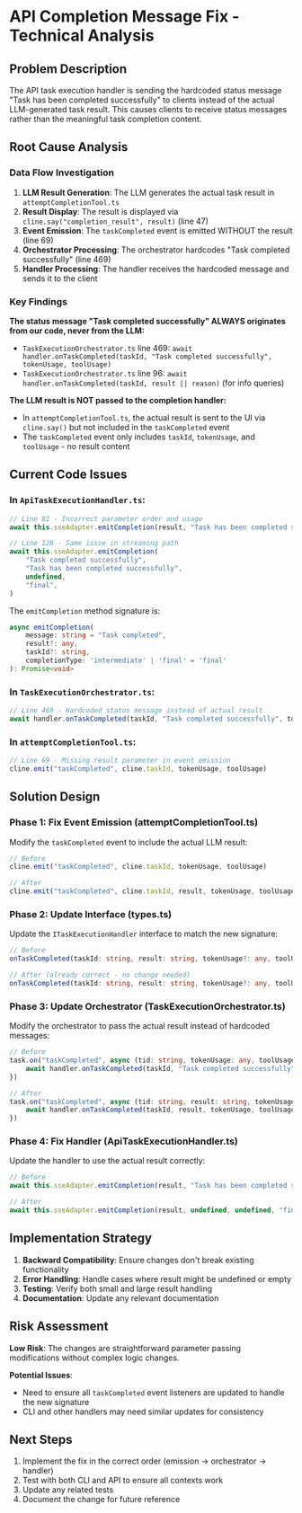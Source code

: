 # API Completion Message Fix - Technical Analysis

## Problem Description

The API task execution handler is sending the hardcoded status message "Task has been completed successfully" to clients instead of the actual LLM-generated task result. This causes clients to receive status messages rather than the meaningful task completion content.

## Root Cause Analysis

### Data Flow Investigation

1. **LLM Result Generation**: The LLM generates the actual task result in `attemptCompletionTool.ts`
2. **Result Display**: The result is displayed via `cline.say("completion_result", result)` (line 47)
3. **Event Emission**: The `taskCompleted` event is emitted WITHOUT the result (line 69)
4. **Orchestrator Processing**: The orchestrator hardcodes "Task completed successfully" (line 469)
5. **Handler Processing**: The handler receives the hardcoded message and sends it to the client

### Key Findings

**The status message "Task completed successfully" ALWAYS originates from our code, never from the LLM:**

- `TaskExecutionOrchestrator.ts` line 469: `await handler.onTaskCompleted(taskId, "Task completed successfully", tokenUsage, toolUsage)`
- `TaskExecutionOrchestrator.ts` line 96: `await handler.onTaskCompleted(taskId, result || reason)` (for info queries)

**The LLM result is NOT passed to the completion handler:**

- In `attemptCompletionTool.ts`, the actual result is sent to the UI via `cline.say()` but not included in the `taskCompleted` event
- The `taskCompleted` event only includes `taskId`, `tokenUsage`, and `toolUsage` - no result content

## Current Code Issues

### In `ApiTaskExecutionHandler.ts`:

```typescript
// Line 81 - Incorrect parameter order and usage
await this.sseAdapter.emitCompletion(result, "Task has been completed successfully", undefined, "final")

// Line 128 - Same issue in streaming path
await this.sseAdapter.emitCompletion(
	"Task completed successfully",
	"Task has been completed successfully",
	undefined,
	"final",
)
```

The `emitCompletion` method signature is:

```typescript
async emitCompletion(
    message: string = "Task completed",
    result?: any,
    taskId?: string,
    completionType: 'intermediate' | 'final' = 'final'
): Promise<void>
```

### In `TaskExecutionOrchestrator.ts`:

```typescript
// Line 469 - Hardcoded status message instead of actual result
await handler.onTaskCompleted(taskId, "Task completed successfully", tokenUsage, toolUsage)
```

### In `attemptCompletionTool.ts`:

```typescript
// Line 69 - Missing result parameter in event emission
cline.emit("taskCompleted", cline.taskId, tokenUsage, toolUsage)
```

## Solution Design

### Phase 1: Fix Event Emission (attemptCompletionTool.ts)

Modify the `taskCompleted` event to include the actual LLM result:

```typescript
// Before
cline.emit("taskCompleted", cline.taskId, tokenUsage, toolUsage)

// After
cline.emit("taskCompleted", cline.taskId, result, tokenUsage, toolUsage)
```

### Phase 2: Update Interface (types.ts)

Update the `ITaskExecutionHandler` interface to match the new signature:

```typescript
// Before
onTaskCompleted(taskId: string, result: string, tokenUsage?: any, toolUsage?: any): Promise<void>

// After (already correct - no change needed)
onTaskCompleted(taskId: string, result: string, tokenUsage?: any, toolUsage?: any): Promise<void>
```

### Phase 3: Update Orchestrator (TaskExecutionOrchestrator.ts)

Modify the orchestrator to pass the actual result instead of hardcoded messages:

```typescript
// Before
task.on("taskCompleted", async (tid: string, tokenUsage: any, toolUsage: any) => {
	await handler.onTaskCompleted(taskId, "Task completed successfully", tokenUsage, toolUsage)
})

// After
task.on("taskCompleted", async (tid: string, result: string, tokenUsage: any, toolUsage: any) => {
	await handler.onTaskCompleted(taskId, result, tokenUsage, toolUsage)
})
```

### Phase 4: Fix Handler (ApiTaskExecutionHandler.ts)

Update the handler to use the actual result correctly:

```typescript
// Before
await this.sseAdapter.emitCompletion(result, "Task has been completed successfully", undefined, "final")

// After
await this.sseAdapter.emitCompletion(result, undefined, undefined, "final")
```

## Implementation Strategy

1. **Backward Compatibility**: Ensure changes don't break existing functionality
2. **Error Handling**: Handle cases where result might be undefined or empty
3. **Testing**: Verify both small and large result handling
4. **Documentation**: Update any relevant documentation

## Risk Assessment

**Low Risk**: The changes are straightforward parameter passing modifications without complex logic changes.

**Potential Issues**:

- Need to ensure all `taskCompleted` event listeners are updated to handle the new signature
- CLI and other handlers may need similar updates for consistency

## Next Steps

1. Implement the fix in the correct order (emission → orchestrator → handler)
2. Test with both CLI and API to ensure all contexts work
3. Update any related tests
4. Document the change for future reference
